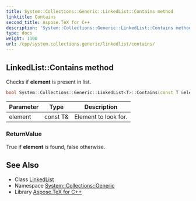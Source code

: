 ```yaml
---
title: System::Collections::Generic::LinkedList::Contains method
linktitle: Contains
second_title: Aspose.TeX for C++
description: 'System::Collections::Generic::LinkedList::Contains method. Checks if element is present in list in C++.'
type: docs
weight: 1100
url: /cpp/system.collections.generic/linkedlist/contains/
---
```

## LinkedList::Contains method


Checks if **element** is present in list.

```cpp
bool System::Collections::Generic::LinkedList<T>::Contains(const T &element) const override
```


| Parameter | Type | Description |
| --- | --- | --- |
| element | const T\& | Element to look for. |

### ReturnValue

True if **element** is found, false otherwise.

## See Also

* Class [LinkedList](../)
* Namespace [System::Collections::Generic](../../)
* Library [Aspose.TeX for C++](../../../)
